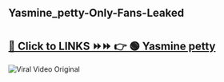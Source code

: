 
 ## Yasmine_petty-Only-Fans-Leaked

# <h2><a href="https://clipsfans.com/Yasmine_petty&ref=git">🔗 Click to LINKS ⏩⏩ 👉 🟢 Yasmine petty </a></h2>

<a href="https://clipsfans.com/Yasmine_petty&ref=git" rel="nofollow" data-target="animated-image.originalLink"><img src="https://i.ibb.co.com/xMMVF88/686577567.gif" alt="Viral Video Original" style="max-width: 100%; display: inline-block;" data-target="animated-image.originalImage"></a>
